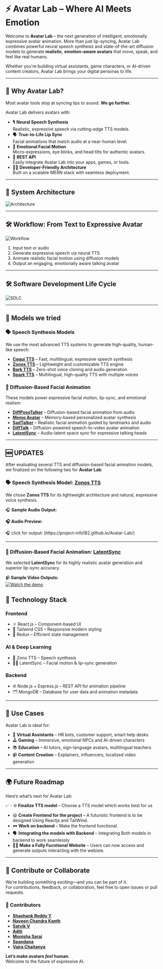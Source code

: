 # ⚡️ Avatar Lab – Where AI Meets Emotion

Welcome to **Avatar Lab** – the next generation of intelligent, emotionally expressive avatar animation. More than just lip-syncing, Avatar Lab combines powerful neural speech synthesis and state-of-the-art diffusion models to generate **realistic**, **emotion-aware avatars** that move, speak, and feel like real humans.

Whether you're building virtual assistants, game characters, or AI-driven content creators, Avatar Lab brings your digital personas to life.

---

## 🎯 Why Avatar Lab?

Most avatar tools stop at syncing lips to sound. **We go further.**

Avatar Lab delivers avatars with:
- 🎙 **Neural Speech Synthesis**  
  Realistic, expressive speech via cutting-edge TTS models.
- 🗣 **True-to-Life Lip Sync**  
  Facial animations that match audio at a near-human level.
- 👀 **Emotional Facial Motion**  
  Micro-expressions, eye blinks, and head tilts for authentic avatars.
- 🔌 **REST API**  
  Easily integrate Avatar Lab into your apps, games, or tools.
- 🧑‍💻 **Developer-Friendly Architecture**  
  Built on a scalable MERN stack with seamless deployment.
  

---

## 🧬 System Architecture

![Architecture](https://github.com/project-info182/Avatar-Lab/blob/fd10e54fc111c07aed8cb996bfef18a976590026/System%20Architecture.png)

---

## 🛠️ Workflow: From Text to Expressive Avatar

![Workflow](https://github.com/project-info182/Avatar-Lab/blob/88b4fd83e925470251876aa0f5ae600440c55834/WorkFlow.png)

1. Input text or audio
2. Generate expressive speech via neural TTS
3. Animate realistic facial motion using diffusion models
4. Output an engaging, emotionally aware talking avatar

---

## 🛠️ Software Development Life Cycle

![SDLC](https://github.com/user-attachments/assets/a18949f7-c52b-4d87-94ca-fa26906e4f53)

---



## 🔬 Models we tried 

### 🗣️ Speech Synthesis Models

We use the most advanced TTS systems to generate high-quality, human-like speech:

- [**Coqui TTS**](https://github.com/coqui-ai/TTS) – Fast, multilingual, expressive speech synthesis  
- [**Zonos TTS**](https://github.com/Zyphra/Zonos) – Lightweight and customizable TTS engine  
- [**Bark TTS**](https://github.com/suno-ai/bark) – Zero-shot voice cloning and audio generation  
- [**Spark TTS**](https://github.com/SparkAudio/Spark-TTS) – Multilingual, high-quality TTS with multiple voices  

### 🎥 Diffusion-Based Facial Animation

These models power expressive facial motion, lip-sync, and emotional realism:

- [**DiffPoseTalker**](https://github.com/DiffPoseTalk/DiffPoseTalk/tree/main) – Diffusion-based facial animation from audio  
- [**Memo Avatar**](https://github.com/memoavatar/memo.git) – Memory-based personalized avatar synthesis  
- [**SadTalker**](https://github.com/OpenTalker/SadTalker) – Realistic facial animation guided by landmarks and audio  
- [**DiffTalk**](https://github.com/sstzal/DiffTalk) – Diffusion-powered speech-to-video avatar animation  
- [**LatentSync**](https://github.com/bytedance/LatentSync) – Audio-latent space sync for expressive talking heads  

---
## 🆕 UPDATES

After evaluating several TTS and diffusion-based facial animation models, we finalized on the following two for **Avatar Lab**:

### 🗣️ Speech Synthesis Model: [Zonos TTS](https://github.com/Zyphra/Zonos)
We chose **Zonos TTS** for its lightweight architecture and natural, expressive voice synthesis.

🎧 **Sample Audio Output:**  

<p><b>🎧 Audio Preview:</b></p>
🎧 click for output: (https://project-info182.github.io/Avatar-Lab/)


---

### 🎥 Diffusion-Based Facial Animation: [LatentSync](https://github.com/bytedance/LatentSync)
We selected **LatentSync** for its highly realistic avatar generation and superior lip-sync accuracy.

📹 **Sample Video Outputs:**  
[![Watch the demo](https://raw.githubusercontent.com/project-info182/Avatar-Lab/main/thumbnail.jpg)](https://project-info182.github.io/Avatar-Lab/video.html)

  
## 🧱 Technology Stack

### Frontend
- ⚛️ React.js – Component-based UI
- 🎨 Tailwind CSS – Responsive modern styling
- 🔄 Redux – Efficient state management

### AI & Deep Learning
- 🧠 Zono TTS – Speech synthesis
- 🧍‍♂️ LatentSync – Facial motion & lip-sync generation

### Backend
- 🌐 Node.js + Express.js – REST API for animation pipeline
- 🗂 MongoDB – Database for user data and animation metadata

---


## 🚀 Use Cases

Avatar Lab is ideal for:

- 💬 **Virtual Assistants** – HR bots, customer support, smart help desks  
- 🕹 **Gaming** – Immersive, emotional NPCs and AI-driven characters  
- 📚 **Education** – AI tutors, sign-language avatars, multilingual teachers  
- 📹 **Content Creation** – Explainers, influencers, localized video generation  

---

## 🌍 Future Roadmap

Here’s what’s next for Avatar Lab:

✅ - 🌐 **Finalize TTS model** – Choose a TTS model which works best for us 
- 😃 **Create Frontend for the project** – A futuristic frontend is to be designed Using Reactjs and TailWind. 
- 🕶 **Work on backend** – Make the frontend functional.
- 🗣 **Integrating the models with Backend** – Integrating Both models in backend to work seamlessly 
- 🧑‍🎨 **Make a Fully Fucntional Website** – Users can now access and generate outputs interacting with the webiste.

---

## 🧠 Contribute or Collaborate

We’re building something exciting—and you can be part of it.  
For contributions, feedback, or collaboration, feel free to open issues or pull requests.

### 👥 Contributors

- [**Shashank Reddy Y**](https://github.com/Shashank-Reddy-Y)  
- [**Naveen Chandra Kanth**](https://github.com/NaveenCK-10)  
- [**Satvik V**](https://github.com/satvik2106)  
- [**Aditi**](https://github.com/Aditi500-ace)  
- [**Monisha Sarai**](https://github.com/monishasarai)  
- [**Spandana**](https://github.com/Span1531)  
- [**Vajra Chaitanya**](https://github.com/Vajra-Chaitanya)

**Let’s make avatars *feel* human.**  
Welcome to the future of expressive AI.
